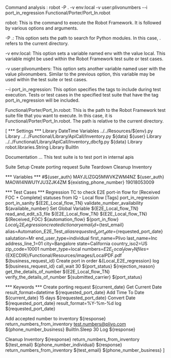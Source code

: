 Command analysis :
robot -P . -v env:local -v user:plivonumbers --i port_in_regression Functional/Porter/Port_In.robot

robot: 
This is the command to execute the Robot Framework. It is followed by various options and arguments.

-P .: 
This option sets the path to search for Python modules. In this case, . refers to the current directory.

-v env:local: 
This option sets a variable named env with the value local. This variable might be used within the Robot Framework test suite or test cases.

-v user:plivonumbers: 
This option sets another variable named user with the value plivonumbers. Similar to the previous option, 
this variable may be used within the test suite or test cases.

--i port_in_regression: 
This option specifies the tags to include during test execution. Tests or test cases in the specified test suite that have the tag port_in_regression will be included.

Functional/Porter/Port_In.robot: 
This is the path to the Robot Framework test suite file that you want to execute. In this case, it is Functional/Porter/Port_In.robot. 
The path is relative to the current directory.

[
*** Settings ***
Library           DateTime
Variables   ../../Resources/${env}.py
Library     ../../Functional/Library/ApiCall/Inventory.py         ${data}     ${user}
Library     ../../Functional/Library/ApiCall/Inventory_dbcfg.py   ${data}
Library     robot.libraries.String
Library     BuiltIn

Documentation
...         This test suite is to test port in internal apis

Suite Setup  Create porting request
Suite Teardown  Cleanup Inventory

*** Variables ***
#${user_auth}                                   MAYJLIZGQ5MWVKZWM4NZ
${user_auth}                                    MAOWI4NWU1YJU3ZJK4ZM
${existing_phone_number}                        19018053009

*** Test Cases ***
Regression TC to check E2E port-in flow for [Received FOC + Complete] statuses from IQ - Local flow
    [Tags]      port_in_regression      port_in_sanity
    ${E2E_Local_flow_TN}      validate_number_availability    ${available_number}
    Set Global Variable    ${E2E_Local_flow_TN}
    read_and_edit_s3_file   ${E2E_Local_flow_TN}    ${E2E_Local_flow_TN}    ${Received_FOC}     ${automation_flow}     ${port_in_flow}
    ${Local_E2E_regression}    create dictionary        email_id=${test_email}       alias=Automation_E2E_Test_${alias}      requested_port_date=${requested_port_date}      salutation=Mr      end_user_type=individual      first_name=Plivo   last_name=Inc     address_line_1=01   city=Bangalore  state=California     country_iso2=US     zip_code=10001     number_type=local     numbers=${E2E_Local_flow_TN}     files=${EXECDIR}/Functional/Resources/images/LocalPDF.pdf
    ${business_request_id}   Create port in order    &{Local_E2E_regression}
    log     ${business_request_id}
    call_wait   30
    ${port_status}      ${rejection_reason}     get_the_details_of_number     ${E2E_Local_flow_TN}
    verify_the_details_of_number    ${submitted_carrier}    ${port_status}

*** Keywords ***
Create porting request
    ${current_date}  Get Current Date    result_format=datetime
    ${requested_port_date}  Add Time To Date  ${current_date}  15 days
    ${requested_port_date}  Convert Date    ${requested_port_date}  result_format=%Y-%m-%d
    log  ${requested_port_date}

Add accepted number to inventory
    ${response}   return_numbers_from_inventory   test.numbers@plivo.com   ${phone_number_business}
    BuiltIn.Sleep   30
    Log    ${response}

Cleanup Inventory
    ${response}   return_numbers_from_inventory   ${test_email}      ${phone_number_individual}
    ${response}   return_numbers_from_inventory   ${test_email}      ${phone_number_business}
]